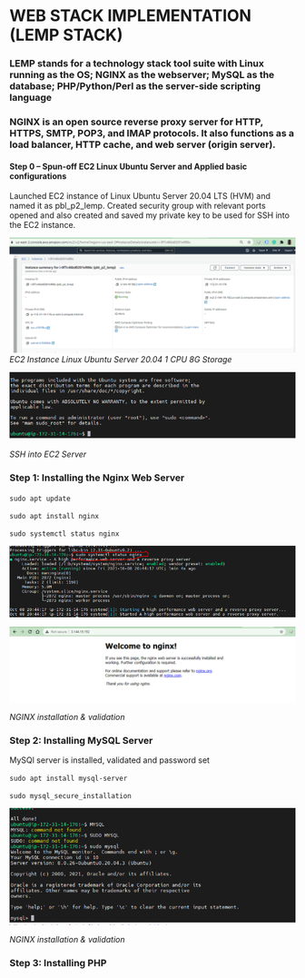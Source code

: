 # WEB STACK IMPLEMENTATION (LEMP STACK)

### LEMP stands for a technology stack tool suite with Linux running as the OS; NGINX as the webserver; MySQL as the database; PHP/Python/Perl as the server-side scripting language 

### NGINX is an open source reverse proxy server for HTTP, HTTPS, SMTP, POP3, and IMAP protocols. It also functions as a load balancer, HTTP cache, and web server (origin server).


#### Step 0 – Spun-off EC2 Linux Ubuntu Server and Applied basic configurations

Launched EC2 instance of Linux Ubuntu Server 20.04 LTS (HVM) and named it as pbl_p2_lemp. Created security group with relevant ports opened and also created and saved my private key to be used for SSH into the EC2 instance.

![EC2 Machine](./images/EC2_instance.PNG)
*EC2 Instance Linux Ubuntu Server 20.04 1 CPU 8G Storage*


![EC2 Machine](./images/SSH_into_EC2_Server.PNG)

*SSH into EC2 Server*

### Step 1: Installing the Nginx Web Server

`sudo apt update`

`sudo apt install nginx`

`sudo systemctl status nginx`

![NGINX Installed](./images/install_nginx.PNG)


![NGINX Installed](./images/NGINX_server_running.PNG)

*NGINX installation & validation*

### Step 2: Installing MySQL Server

MySQl server is installed, validated and password set

`sudo apt install mysql-server`

`sudo mysql_secure_installation`

![MySQL Installed](./images/mysql_installed.PNG)

*NGINX installation & validation*

### Step 3: Installing PHP